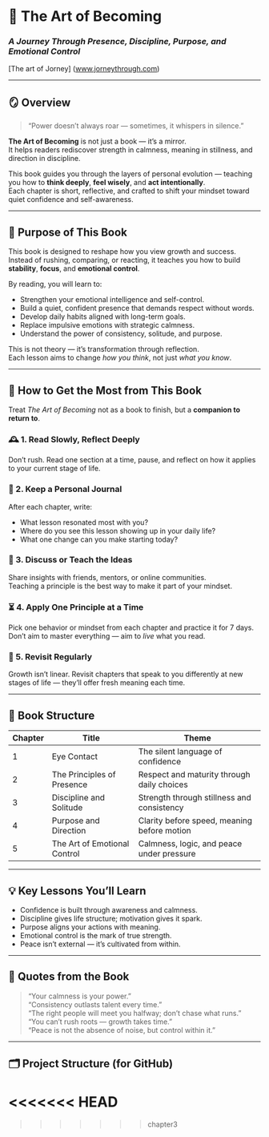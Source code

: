 # 📘 The Art of Becoming  
### *A Journey Through Presence, Discipline, Purpose, and Emotional Control*
[The art of Jorney] (www.jorneythrough.com)

---

## 🪞 Overview

> “Power doesn’t always roar — sometimes, it whispers in silence.”

**The Art of Becoming** is not just a book — it’s a mirror.  
It helps readers rediscover strength in calmness, meaning in stillness, and direction in discipline.

This book guides you through the layers of personal evolution — teaching you how to **think deeply**, **feel wisely**, and **act intentionally**.  
Each chapter is short, reflective, and crafted to shift your mindset toward quiet confidence and self-awareness.

---

## 🎯 Purpose of This Book

This book is designed to reshape how you view growth and success.  
Instead of rushing, comparing, or reacting, it teaches you how to build **stability**, **focus**, and **emotional control**.

By reading, you will learn to:

- Strengthen your emotional intelligence and self-control.  
- Build a quiet, confident presence that demands respect without words.  
- Develop daily habits aligned with long-term goals.  
- Replace impulsive emotions with strategic calmness.  
- Understand the power of consistency, solitude, and purpose.  

This is not theory — it’s transformation through reflection.  
Each lesson aims to change *how you think*, not just *what you know*.

---

## 🧭 How to Get the Most from This Book

Treat *The Art of Becoming* not as a book to finish, but a **companion to return to**.

### 🕰️ 1. Read Slowly, Reflect Deeply
Don’t rush. Read one section at a time, pause, and reflect on how it applies to your current stage of life.

### 📝 2. Keep a Personal Journal
After each chapter, write:
- What lesson resonated most with you?  
- Where do you see this lesson showing up in your daily life?  
- What one change can you make starting today?

### 💬 3. Discuss or Teach the Ideas
Share insights with friends, mentors, or online communities.  
Teaching a principle is the best way to make it part of your mindset.

### ⏳ 4. Apply One Principle at a Time
Pick one behavior or mindset from each chapter and practice it for 7 days.  
Don’t aim to master everything — aim to *live* what you read.

### 🔁 5. Revisit Regularly
Growth isn’t linear. Revisit chapters that speak to you differently at new stages of life — they’ll offer fresh meaning each time.

---

## 🧠 Book Structure

| Chapter | Title | Theme |
|----------|--------|--------|
| 1 | Eye Contact | The silent language of confidence |
| 2 | The Principles of Presence | Respect and maturity through daily choices |
| 3 | Discipline and Solitude | Strength through stillness and consistency |
| 4 | Purpose and Direction | Clarity before speed, meaning before motion |
| 5 | The Art of Emotional Control | Calmness, logic, and peace under pressure |

---

## 💡 Key Lessons You’ll Learn

- Confidence is built through awareness and calmness.  
- Discipline gives life structure; motivation gives it spark.  
- Purpose aligns your actions with meaning.  
- Emotional control is the mark of true strength.  
- Peace isn’t external — it’s cultivated from within.

---

## 📜 Quotes from the Book

> “Your calmness is your power.”  
> “Consistency outlasts talent every time.”  
> “The right people will meet you halfway; don’t chase what runs.”  
> “You can’t rush roots — growth takes time.”  
> “Peace is not the absence of noise, but control within it.”

---

## 🗂️ Project Structure (for GitHub)

<<<<<<< HEAD
=======

>>>>>>> chapter3
